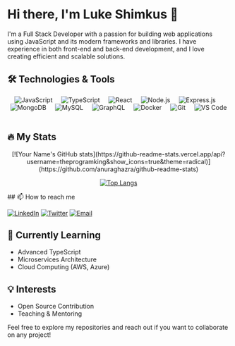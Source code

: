 # Hi there, I'm Luke Shimkus 👋

I'm a Full Stack Developer with a passion for building web applications using JavaScript and its modern frameworks and libraries. I have experience in both front-end and back-end development, and I love creating efficient and scalable solutions.

## 🛠️ Technologies & Tools

<p align="center">
  <img src="https://img.shields.io/badge/-JavaScript-F7DF1E?style=flat&logo=javascript&logoColor=black" alt="JavaScript"> &nbsp;&nbsp;&nbsp;
  <img src="https://img.shields.io/badge/-TypeScript-007ACC?style=flat&logo=typescript&logoColor=white" alt="TypeScript"> &nbsp;&nbsp;&nbsp;
  <img src="https://img.shields.io/badge/-React-61DAFB?style=flat&logo=react&logoColor=black" alt="React"> &nbsp;&nbsp;&nbsp;
  <img src="https://img.shields.io/badge/-Node.js-339933?style=flat&logo=node.js&logoColor=white" alt="Node.js"> &nbsp;&nbsp;&nbsp;
  <img src="https://img.shields.io/badge/-Express.js-000000?style=flat&logo=express&logoColor=white" alt="Express.js"> &nbsp;&nbsp;&nbsp;
  <img src="https://img.shields.io/badge/-MongoDB-47A248?style=flat&logo=mongodb&logoColor=white" alt="MongoDB"> &nbsp;&nbsp;&nbsp;
  <img src="https://img.shields.io/badge/-MySQL-4479A1?style=flat&logo=mysql&logoColor=white" alt="MySQL"> &nbsp;&nbsp;&nbsp;
  <img src="https://img.shields.io/badge/-GraphQL-E10098?style=flat&logo=graphql&logoColor=white" alt="GraphQL"> &nbsp;&nbsp;&nbsp;
  <img src="https://img.shields.io/badge/-Docker-2496ED?style=flat&logo=docker&logoColor=white" alt="Docker"> &nbsp;&nbsp;&nbsp;
  <img src="https://img.shields.io/badge/-Git-F05032?style=flat&logo=git&logoColor=white" alt="Git"> &nbsp;&nbsp;&nbsp;
  <img src="https://img.shields.io/badge/-VS%20Code-0078d7?style=flat&logo=visual-studio-code&logoColor=white" alt="VS Code"> &nbsp;&nbsp;&nbsp;
</p>

## 🔥 My Stats
<div align="center">
[![Your Name's GitHub stats](https://github-readme-stats.vercel.app/api?username=theprogramking&show_icons=true&theme=radical)](https://github.com/anuraghazra/github-readme-stats)

[![Top Langs](https://github-readme-stats.vercel.app/api/top-langs/?username=theprogramking&layout=compact&theme=radical)](https://github.com/anuraghazra/github-readme-stats)
</div>
## 📫 How to reach me

[![LinkedIn](https://img.shields.io/badge/-LinkedIn-0077B5?style=flat&logo=linkedin&logoColor=white)](https://linkedin.com/in/yourprofile)
[![Twitter](https://img.shields.io/badge/-Twitter-1DA1F2?style=flat&logo=twitter&logoColor=white)](https://twitter.com/yourprofile)
[![Email](https://img.shields.io/badge/-Email-D14836?style=flat&logo=gmail&logoColor=white)](mailto:your.email@example.com)

## 🌱 Currently Learning

- Advanced TypeScript
- Microservices Architecture
- Cloud Computing (AWS, Azure)

## 💡 Interests

- Open Source Contribution
- Teaching & Mentoring

Feel free to explore my repositories and reach out if you want to collaborate on any project!
